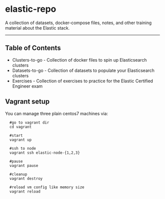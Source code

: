 # elastic-repo
A collection of datasets, docker-compose files, notes, and other training material about the Elastic stack.

----

## Table of Contents
* Clusters-to-go - Collection of docker files to spin up Elasticsearch clusters
* Datasets-to-go - Collection of datasets to populate your Elasticsearch clusters
* Exercises - Collection of exercises to practice for the Elastic Certified Engineer exam

## Vagrant setup
You can manage three plain centos7 machines via:
```
  #go to vagrant dir
  cd vagrant
  
  #start
  vagrant up

  #ssh to node
  vagrant ssh elastic-node-{1,2,3}

  #pause
  vagrant pause
  
  #cleanup
  vagrant destroy

  #reload vm config like memory size
  vagrant reload
```
